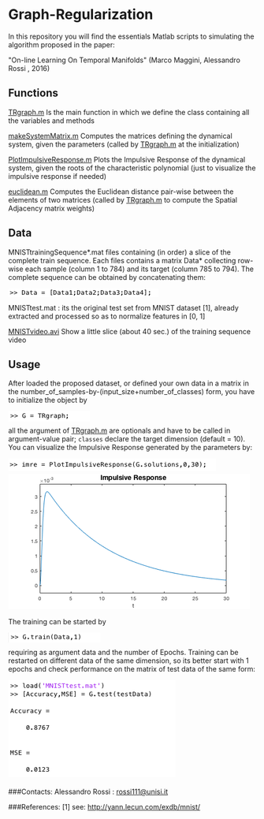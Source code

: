# Graph-Regularization
In this repository you will find the essentials Matlab scripts to simulating the algorithm proposed in the paper:

"On-line Learning On Temporal Manifolds" (Marco Maggini, Alessandro Rossi , 2016) 

## Functions

[TRgraph.m](https://github.com/alered87/Graph-Regularization/blob/master/TRgraph.m)
Is the main function in which we define the class containing all the variables and methods

[makeSystemMatrix.m](https://github.com/alered87/Graph-Regularization/blob/master/makeSystemMatrix.m) 
Computes the matrices defining the dynamical system, given the parameters (called by [TRgraph.m](https://github.com/alered87/Graph-Regularization/blob/master/TRgraph.m) at the initialization)

[PlotImpulsiveResponse.m](https://github.com/alered87/Graph-Regularization/blob/master/PlotImpulsiveResponse.m) 
Plots the Impulsive Response of the dynamical system, given the roots of the characteristic polynomial (just to visualize the impulsive response if needed)

[euclidean.m](https://github.com/alered87/Graph-Regularization/blob/master/euclidean.m) 
Computes the Euclidean distance pair-wise between the elements of two matrices (called by [TRgraph.m](https://github.com/alered87/Graph-Regularization/blob/master/TRgraph.m) to compute the Spatial Adjacency matrix weights)


## Data

MNISTtrainingSequence\*.mat files containing (in order) a slice of the complete train sequence. Each files contains a matrix Data* collecting row-wise each sample (column 1 to 784) and its target (column 785 to 794). The complete sequence can be obtained by concatenating them:

<img src="pictures/data.png" alt="Data Definition" align="left"/><br/>

MNISTtest.mat : its the original test set from MNIST dataset [1], already extracted and processed so as to normalize features in [0, 1]

[MNISTvideo.avi](https://github.com/alered87/Graph-Regularization/blob/master/MNISTvideo.avi)
Show a little slice (about 40 sec.) of the training sequence video


## Usage

After loaded the proposed dataset, or defined your own data in a matrix in the number_of_samples-by-(input_size+number_of_classes) form, you have to initialize the object by

<img src="pictures/initialization.png" alt="Object Initialization" align="left"/><br/>

all the argument of [TRgraph.m](https://github.com/alered87/Graph-Regularization/blob/master/TRgraph.m) are optionals and have to be called in argument-value pair; `classes` declare the target dimension (default = 10). You can visualize the Impulsive Response generated by the parameters by:

<img src="pictures/imrecommand.png" alt="Plotting Impulsive Response" align="left"/><br/>

<img src="pictures/imreplot.png" alt="Impulsive Response Plot"/><br/>

The training can be started by 

<img src="pictures/train.png" alt="Start Training" align="left"/><br/>

requiring as argument data and the number of Epochs. Training can be restarted on different data of the same dimension, so its better start with 1 epochs and check performance on the matrix of test data of the same form:


<p><img src="pictures/test.png" alt="Testing" align="left"/></p>


<br/><br/><br/><br/><br/><br/><br/><br/><br/><br/><br/><br/>

###Contacts: 
Alessandro Rossi : rossi111@unisi.it

###References:
[1] see: http://yann.lecun.com/exdb/mnist/
